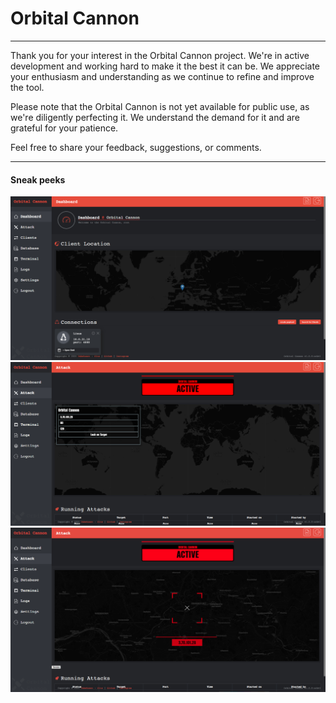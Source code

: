 # Orbital Cannon

----------

Thank you for your interest in the Orbital Cannon project. We're in active development and working hard to make it the best it can be. We appreciate your enthusiasm and understanding as we continue to refine and improve the tool.

Please note that the Orbital Cannon is not yet available for public use, as we're diligently perfecting it. We understand the demand for it and are grateful for your patience.

Feel free to share your feedback, suggestions, or comments.

----------

#### Sneak peeks
<p align="center">
  <img src="https://raw.githubusercontent.com/i-am-unbekannt/orbital-cannon/main/img/dash.PNG">
  <img src="https://raw.githubusercontent.com/i-am-unbekannt/orbital-cannon/main/img/attack1.PNG">
  <img src="https://raw.githubusercontent.com/i-am-unbekannt/orbital-cannon/main/img/attack2.PNG">
</p>
